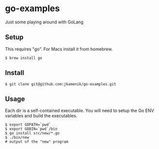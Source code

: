 go-examples
===========

Just some playing around with GoLang

Setup
-----

This requires "go".  For Macs install it from homebrew.

```
$ brew install go
```

Install
-------

```
$ git clone git@github.com:jkamenik/go-examples.git
```

Usage
-----

Each dir is a self-contained executable.  You will need to setup the Go ENV variables and build the executables.

```
$ export GOPATH=`pwd`
$ export GOBIN=`pwd`/bin
$ go install src/new/*.go
$ ./bin/new
# output of the "new" program
```
